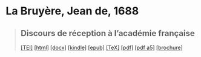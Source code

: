 # La Bruyère, Jean de, 1688

> ## Discours de réception à l’académie française
>  <a title="Source XML/TEI" class="mime48 tei" href="https://hurlus.github.io/tei/labruyere1688_discours-academie.xml">[TEI]</a>  <a title="HTML une page" class="mime48 html" href="https://hurlus.github.io/labruyere1688_discours-academie/labruyere1688_discours-academie.html">[html]</a>  <a title="Bureautique (LibreOffice, MS.Word)" class="mime48 docx" href="https://hurlus.github.io/labruyere1688_discours-academie/labruyere1688_discours-academie.docx">[docx]</a>  <a title="Amazon.kindle" class="mime48 mobi" href="https://hurlus.github.io/labruyere1688_discours-academie/labruyere1688_discours-academie.mobi">[kindle]</a>  <a title="EPUB, pour liseuses et téléphones" class="mime48 epub" href="https://hurlus.github.io/labruyere1688_discours-academie/labruyere1688_discours-academie.epub">[epub]</a>  <a title="LaTeX" class="mime48 tex" href="https://hurlus.github.io/labruyere1688_discours-academie/labruyere1688_discours-academie.tex">[TeX]</a>  <a title="PDF à imprimer, A4 2 colonnes" class="mime48 pdf" href="https://hurlus.github.io/labruyere1688_discours-academie/labruyere1688_discours-academie.pdf">[pdf]</a>  <a title="PDF à lire, A5 une colonne" class="mime48 a5" href="https://hurlus.github.io/labruyere1688_discours-academie/labruyere1688_discours-academie_a5.pdf">[pdf a5]</a>  <a title="Brochure à agrafer, pdf imposé pour imprimante recto/verso" class="mime48 brochure" href="https://hurlus.github.io/labruyere1688_discours-academie/labruyere1688_discours-academie_brochure.pdf">[brochure]</a> 
